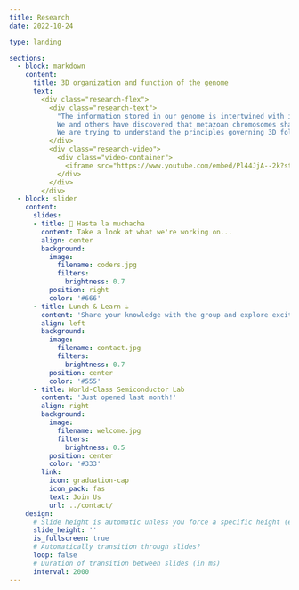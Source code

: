 ```yaml
---
title: Research
date: 2022-10-24

type: landing

sections:
  - block: markdown
    content:
      title: 3D organization and function of the genome
      text:
        <div class="research-flex">
          <div class="research-text">
            "The information stored in our genome is intertwined with its function, such that, when cells are submitted to specific sets of conditions, they may pass on to their progeny their functional state. Since DNA has been identified as a critical carrier of genetic information and since the same DNA can correspond to alternative, heritable functional states in certain cases, this transmission of cellular memory has been dubbed epigenetic inheritance. In the most spectacular way, this extends to inheritance of a phenotypic trait into subsequent generation, a phenomenon for which Conrad H. Waddington provided evidence some sixty years ago and which is well documented in plants. However, to which extent epigenetic inheritance operates in animals is hotly debated. Chromatin and its higher-order organization are epigenetic components that play an essential role in genome regulation. Both the DNA molecule and the nucleosomal histones can be extensively modified in a way that impinges on gene expression and may be inherited as well as erased upon specific regulatory cues. Furthermore, chromatin fibers can be folded into yet higher-order structures and chromosomes are confined in discrete “territories”.
            We and others have discovered that metazoan chromosomes share a modular organization of their chromatin in structures called “Physical domains” or “Topologically Associating Domains” (TADs). TADs can be defined as linear units of chromatin that fold as discrete three-dimensional (3D) structures tending to favor internal, rather than external, chromatin interactions. TADs are delimited by boundaries, which contain housekeeping genes and insulator sites. They are detected by methods such as Hi-C, which allows genome-wide identification of chromatin contacts, and they correspond to Chromosomal Domains (CDs), previously identified by microscopy. The investigation of chromatin landscapes in metazoa through genome-wide association studies proved to be a fruitful approach. Theoretically, a huge number of chromatin types based on different combinations of chromatin-associated marks would be possible but, in fact, every report basically recapitulated the presence of an active chromatin environment, sometimes further subdivided, and of three major types of repressive chromatin a Polycomb-repressed environment, a null environment and a heterochromatic environment. Strikingly, TADs were found to overlap with linear chromatin domains, indicating that epigenomic labeling of chromosome domains is intimately linked to their 3D folding.
            We are trying to understand the principles governing 3D folding of the genome, from establishment of chromatin loops to the generation of chromosome domains, compartments, territories and the establishment of interchromosomal interactions. We use Drosophila, but also mouse and human cells, and state of the art molecular, genomic, computational and imaging approaches, in order to reach an integrated understanding of these different levels of genome organization"
          </div>
          <div class="research-video">
            <div class="video-container">
              <iframe src="https://www.youtube.com/embed/Pl44JjA--2k?start=1" frameborder="0" allowfullscreen title="Cavalli Lab Research Video"></iframe>
            </div>
          </div>
        </div>
  - block: slider
    content:
      slides:
      - title: 👋 Hasta la muchacha
        content: Take a look at what we're working on...
        align: center
        background:
          image:
            filename: coders.jpg
            filters:
              brightness: 0.7
          position: right
          color: '#666'
      - title: Lunch & Learn ☕️
        content: 'Share your knowledge with the group and explore exciting new topics together!'
        align: left
        background:
          image:
            filename: contact.jpg
            filters:
              brightness: 0.7
          position: center
          color: '#555'
      - title: World-Class Semiconductor Lab
        content: 'Just opened last month!'
        align: right
        background:
          image:
            filename: welcome.jpg
            filters:
              brightness: 0.5
          position: center
          color: '#333'
        link:
          icon: graduation-cap
          icon_pack: fas
          text: Join Us
          url: ../contact/
    design:
      # Slide height is automatic unless you force a specific height (e.g. '400px')
      slide_height: ''
      is_fullscreen: true
      # Automatically transition through slides?
      loop: false
      # Duration of transition between slides (in ms)
      interval: 2000
---
```

